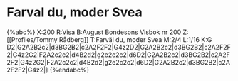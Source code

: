 # Farval du, moder Svea

{%abc%}
X:200
R:Visa
B:August Bondesons Visbok nr 200
Z:[[Profiles/Tommy Rådberg]]
T:Farväl du, moder Svea
M:2/4
L:1/16
K:G
D2|G2A2B2c2|d3BG2B2|c2A2F2F2|G4z2D2|G2A2B2c2|d3BG2B2|c2A2F2F2|G4z2G2|F2A2c2c2|d4B2d2|g2e2c2c2|d6D2|G2A2B2c2|d3BG2B2|c2A2F2F2|G4z2G2|F2A2c2c2|d4B2d2|g2e2c2c2|d6D2|G2A2B2c2|d3BG2B2|c2A2F2F2|G4z2|]
{%endabc%}
